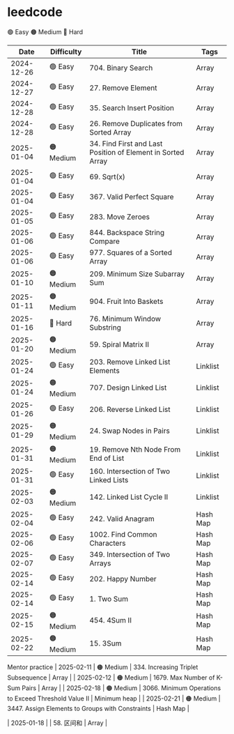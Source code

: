 # leedcode

🟢 Easy 
🟠 Medium
🔴 Hard

| Date       | Difficulty   | Title                                                         | Tags          |
| ---------- | ------------ | ------------------------------------------------------------- | ------------- |
| 2024-12-26 | 🟢 Easy      | 704. Binary Search                                            | Array         |
| 2024-12-27 | 🟢 Easy      | 27. Remove Element                                            | Array         |
| 2024-12-28 | 🟢 Easy      | 35. Search Insert Position                                    | Array         |
| 2024-12-28 | 🟢 Easy      | 26. Remove Duplicates from Sorted Array                       | Array         |
| 2025-01-04 | 🟠 Medium    | 34. Find First and Last Position of Element in Sorted Array   | Array         |
| 2025-01-04 | 🟢 Easy      | 69. Sqrt(x)                                                   | Array         |
| 2025-01-04 | 🟢 Easy      | 367. Valid Perfect Square                                     | Array         |
| 2025-01-05 | 🟢 Easy      | 283. Move Zeroes                                              | Array         |
| 2025-01-06 | 🟢 Easy      | 844. Backspace String Compare                                 | Array         |
| 2025-01-06 | 🟢 Easy      | 977. Squares of a Sorted Array                                | Array         |
| 2025-01-10 | 🟠 Medium    | 209. Minimum Size Subarray Sum                                | Array         |
| 2025-01-11 | 🟠 Medium    | 904. Fruit Into Baskets                                       | Array         |
| 2025-01-16 | 🔴 Hard      | 76. Minimum Window Substring                                  | Array         |
| 2025-01-20 | 🟠 Medium    | 59. Spiral Matrix II                                          | Array         |
| 2025-01-24 | 🟢 Easy      | 203. Remove Linked List Elements                              | Linklist      |
| 2025-01-24 | 🟠 Medium    | 707. Design Linked List                                       | Linklist      |
| 2025-01-26 | 🟢 Easy      | 206. Reverse Linked List                                      | Linklist      |
| 2025-01-29 | 🟠 Medium    | 24. Swap Nodes in Pairs                                       | Linklist      |
| 2025-01-31 | 🟠 Medium    | 19. Remove Nth Node From End of List                          | Linklist      |
| 2025-01-31 | 🟢 Easy      | 160. Intersection of Two Linked Lists                         | Linklist      |
| 2025-02-03 | 🟠 Medium    | 142. Linked List Cycle II                                     | Linklist      |
| 2025-02-04 | 🟢 Easy      | 242. Valid Anagram                                            | Hash Map      |
| 2025-02-06 | 🟢 Easy      | 1002. Find Common Characters                                  | Hash Map      |
| 2025-02-07 | 🟢 Easy      | 349. Intersection of Two Arrays                               | Hash Map      |
| 2025-02-14 | 🟢 Easy      | 202. Happy Number                                             | Hash Map      |
| 2025-02-14 | 🟢 Easy      | 1. Two Sum                                                    | Hash Map      |
| 2025-02-15 | 🟠 Medium    | 454. 4Sum II                                                  | Hash Map      |
| 2025-02-22 | 🟠 Medium    | 15. 3Sum                                                      | Hash Map      |

Mentor practice
| 2025-02-11 | 🟠 Medium    | 334. Increasing Triplet Subsequence                           | Array         |
| 2025-02-12 | 🟠 Medium    | 1679. Max Number of K-Sum Pairs                               | Array         |
| 2025-02-18 | 🟠 Medium    | 3066. Minimum Operations to Exceed Threshold Value II         | Minimum heap  |
| 2025-02-21 | 🟠 Medium    | 3447. Assign Elements to Groups with Constraints              | Hash Map      |

| 2025-01-18 |              | 58. 区间和                                                     | Array         |